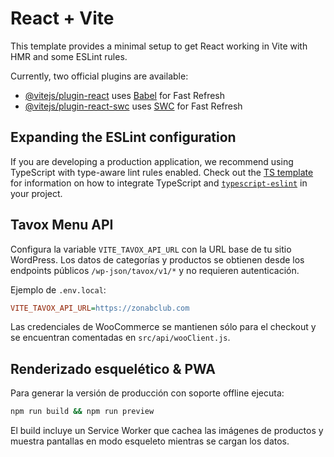 # React + Vite

This template provides a minimal setup to get React working in Vite with HMR and some ESLint rules.

Currently, two official plugins are available:

- [@vitejs/plugin-react](https://github.com/vitejs/vite-plugin-react/blob/main/packages/plugin-react) uses [Babel](https://babeljs.io/) for Fast Refresh
- [@vitejs/plugin-react-swc](https://github.com/vitejs/vite-plugin-react/blob/main/packages/plugin-react-swc) uses [SWC](https://swc.rs/) for Fast Refresh

## Expanding the ESLint configuration

If you are developing a production application, we recommend using TypeScript with type-aware lint rules enabled. Check out the [TS template](https://github.com/vitejs/vite/tree/main/packages/create-vite/template-react-ts) for information on how to integrate TypeScript and [`typescript-eslint`](https://typescript-eslint.io) in your project.

## Tavox Menu API

Configura la variable `VITE_TAVOX_API_URL` con la URL base de tu sitio WordPress.
Los datos de categorías y productos se obtienen desde los endpoints públicos
`/wp-json/tavox/v1/*` y no requieren autenticación.

Ejemplo de `.env.local`:

```ini
VITE_TAVOX_API_URL=https://zonabclub.com
```

Las credenciales de WooCommerce se mantienen sólo para el checkout y se
encuentran comentadas en `src/api/wooClient.js`.
## Renderizado esquelético & PWA

Para generar la versión de producción con soporte offline ejecuta:

```bash
npm run build && npm run preview
```

El build incluye un Service Worker que cachea las imágenes de productos y muestra pantallas en modo esqueleto mientras se cargan los datos.